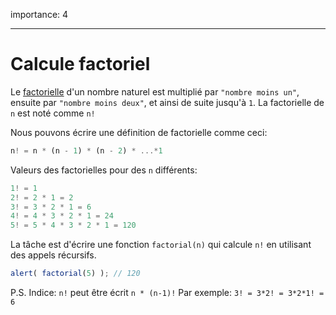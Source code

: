 importance: 4

---

# Calcule factoriel

Le [factorielle](https://en.wikipedia.org/wiki/Factorial) d'un nombre naturel est multiplié par `"nombre moins un"`, ensuite par `"nombre moins deux"`, et ainsi de suite jusqu'à `1`. La factorielle de `n` est noté comme `n!`

Nous pouvons écrire une définition de factorielle comme ceci:

```js
n! = n * (n - 1) * (n - 2) * ...*1
```

Valeurs des factorielles pour des `n` différents:

```js
1! = 1
2! = 2 * 1 = 2
3! = 3 * 2 * 1 = 6
4! = 4 * 3 * 2 * 1 = 24
5! = 5 * 4 * 3 * 2 * 1 = 120
```

La tâche est d'écrire une fonction `factorial(n)` qui calcule `n!` en utilisant des appels récursifs.

```js
alert( factorial(5) ); // 120
```

P.S. Indice: `n!` peut être écrit `n * (n-1)!` Par exemple: `3! = 3*2! = 3*2*1! = 6`
